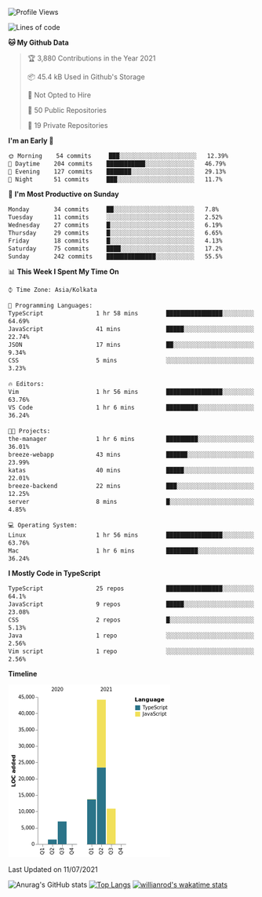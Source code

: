 <!--START_SECTION:waka-->
![Profile Views](http://img.shields.io/badge/Profile%20Views-1-blue)

![Lines of code](https://img.shields.io/badge/From%20Hello%20World%20I%27ve%20Written-77150%20lines%20of%20code-blue)

**🐱 My Github Data** 

> 🏆 3,880 Contributions in the Year 2021
 > 
> 📦 45.4 kB Used in Github's Storage 
 > 
> 🚫 Not Opted to Hire
 > 
> 📜 50 Public Repositories 
 > 
> 🔑 19 Private Repositories  
 > 
**I'm an Early 🐤** 

```text
🌞 Morning    54 commits     ███░░░░░░░░░░░░░░░░░░░░░░   12.39% 
🌆 Daytime    204 commits    ███████████░░░░░░░░░░░░░░   46.79% 
🌃 Evening    127 commits    ███████░░░░░░░░░░░░░░░░░░   29.13% 
🌙 Night      51 commits     ███░░░░░░░░░░░░░░░░░░░░░░   11.7%

```
📅 **I'm Most Productive on Sunday** 

```text
Monday       34 commits     ██░░░░░░░░░░░░░░░░░░░░░░░   7.8% 
Tuesday      11 commits     ░░░░░░░░░░░░░░░░░░░░░░░░░   2.52% 
Wednesday    27 commits     █░░░░░░░░░░░░░░░░░░░░░░░░   6.19% 
Thursday     29 commits     █░░░░░░░░░░░░░░░░░░░░░░░░   6.65% 
Friday       18 commits     █░░░░░░░░░░░░░░░░░░░░░░░░   4.13% 
Saturday     75 commits     ████░░░░░░░░░░░░░░░░░░░░░   17.2% 
Sunday       242 commits    ██████████████░░░░░░░░░░░   55.5%

```


📊 **This Week I Spent My Time On** 

```text
⌚︎ Time Zone: Asia/Kolkata

💬 Programming Languages: 
TypeScript               1 hr 58 mins        ████████████████░░░░░░░░░   64.69% 
JavaScript               41 mins             █████░░░░░░░░░░░░░░░░░░░░   22.74% 
JSON                     17 mins             ██░░░░░░░░░░░░░░░░░░░░░░░   9.34% 
CSS                      5 mins              ░░░░░░░░░░░░░░░░░░░░░░░░░   3.23%

🔥 Editors: 
Vim                      1 hr 56 mins        ████████████████░░░░░░░░░   63.76% 
VS Code                  1 hr 6 mins         █████████░░░░░░░░░░░░░░░░   36.24%

🐱‍💻 Projects: 
the-manager              1 hr 6 mins         █████████░░░░░░░░░░░░░░░░   36.01% 
breeze-webapp            43 mins             ██████░░░░░░░░░░░░░░░░░░░   23.99% 
katas                    40 mins             █████░░░░░░░░░░░░░░░░░░░░   22.01% 
breeze-backend           22 mins             ███░░░░░░░░░░░░░░░░░░░░░░   12.25% 
server                   8 mins              █░░░░░░░░░░░░░░░░░░░░░░░░   4.85%

💻 Operating System: 
Linux                    1 hr 56 mins        ████████████████░░░░░░░░░   63.76% 
Mac                      1 hr 6 mins         █████████░░░░░░░░░░░░░░░░   36.24%

```

**I Mostly Code in TypeScript** 

```text
TypeScript               25 repos            ████████████████░░░░░░░░░   64.1% 
JavaScript               9 repos             █████░░░░░░░░░░░░░░░░░░░░   23.08% 
CSS                      2 repos             █░░░░░░░░░░░░░░░░░░░░░░░░   5.13% 
Java                     1 repo              ░░░░░░░░░░░░░░░░░░░░░░░░░   2.56% 
Vim script               1 repo              ░░░░░░░░░░░░░░░░░░░░░░░░░   2.56%

```


**Timeline**

![Chart not found](https://raw.githubusercontent.com/wise-introvert/wise-introvert/master/charts/bar_graph.png) 


 Last Updated on 11/07/2021
<!--END_SECTION:waka-->
![Anurag's GitHub stats](https://github-readme-stats.vercel.app/api?username=wise-introvert&count_private=true&show_icons=true)
[![Top Langs](https://github-readme-stats.vercel.app/api/top-langs/?username=wise-introvert&langs_count=10)](https://github.com/anuraghazra/github-readme-stats)
[![willianrod's wakatime stats](https://github-readme-stats.vercel.app/api/wakatime?username=wiseintrovert)](https://github.com/anuraghazra/github-readme-stats)
